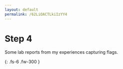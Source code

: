 ```yaml
---
layout: default
permalink: /62LiOACTLkiIzYY4
---
```


# Step 4
Some lab reports from my experiences capturing flags.

{: .fs-6 .fw-300 }
